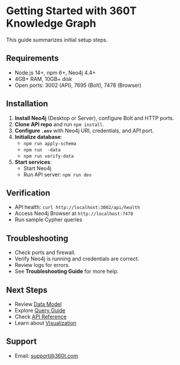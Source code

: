 # Getting Started with 360T Knowledge Graph

This guide summarizes initial setup steps.

## Requirements

- Node.js 14+, npm 6+, Neo4j 4.4+
- 4GB+ RAM, 10GB+ disk
- Open ports: 3002 (API), 7695 (Bolt), 7478 (Browser)

## Installation

1. **Install Neo4j** (Desktop or Server), configure Bolt and HTTP ports.
2. **Clone API repo** and run `npm install`.
3. **Configure `.env`** with Neo4j URI, credentials, and API port.
4. **Initialize database**:
   - `npm run apply-schema`
   - `npm run  -data`
   - `npm run verify-data`
5. **Start services**:
   - Start Neo4j
   - Run API server: `npm run dev`

## Verification

- API health: `curl http://localhost:3002/api/health`
- Access Neo4j Browser at `http://localhost:7478`
- Run sample Cypher queries

## Troubleshooting

- Check ports and firewall.
- Verify Neo4j is running and credentials are correct.
- Review logs for errors.
- See **Troubleshooting Guide** for more help.

## Next Steps

- Review [Data Model](./data-model.md)
- Explore [Query Guide](./query-guide.md)
- Check [API Reference](./api-reference.md)
- Learn about [Visualization](./visualization.md)

## Support

- Email: [support@360t.com](mailto:support@360t.com)
